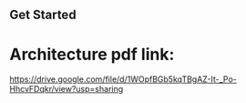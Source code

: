 ## Get Started
# Architecture pdf link: 
https://drive.google.com/file/d/1WOpfBGb5kqTBgAZ-It-_Po-HhcvFDqkr/view?usp=sharing
